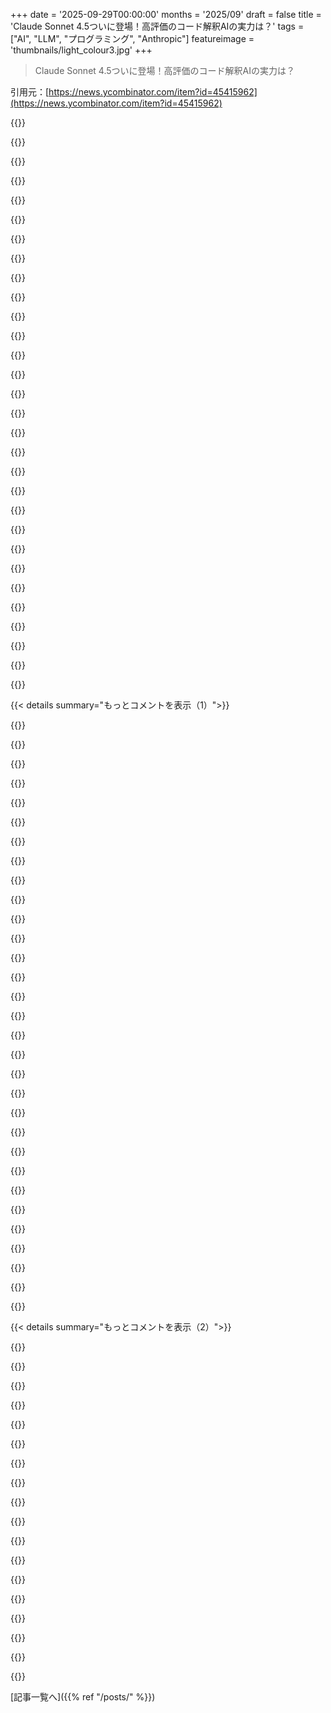 +++
date = '2025-09-29T00:00:00'
months = '2025/09'
draft = false
title = 'Claude Sonnet 4.5ついに登場！高評価のコード解釈AIの実力は？'
tags = ["AI", "LLM", "プログラミング", "Anthropic"]
featureimage = 'thumbnails/light_colour3.jpg'
+++

> Claude Sonnet 4.5ついに登場！高評価のコード解釈AIの実力は？

引用元：[https://news.ycombinator.com/item?id=45415962](https://news.ycombinator.com/item?id=45415962)




{{<matomeQuote body="System cardのリンクだよ！チェックしてみて。https://assets.anthropic.com/m/12f214efcc2f457a/original/Cla..." userName="adocomplete" createdAt="2025/09/29 16:52:59" color="">}}




{{<matomeQuote body="週末にClaude Sonnet 4.5のプレビューを使ったよ！感想はここ。https://simonwillison.net/2025/Sep/29/claude-sonnet-4-5/<br>GPT-5-Codexより少し良いかも。特にClaude.aiのPython/Node.jsコードインタープリタモードがすごかった！試しに「https://github.com/simonw/llm をチェックして `pip install -e ’.[test]’` と `pytest` でテストを実行して」ってプロンプトを試してみて。複雑なデータベースリファクタリングもできたよ！" userName="simonw" createdAt="2025/09/29 18:23:52" color="#785bff">}}




{{<matomeQuote body="Simonwは陽気で真っすぐなAIジャーナリストで、ただ話すだけでなく見せるのが好きだね。LLMツールやモデルの進歩をうまくまとめててくれる。OpenAIとAnthropicが彼に最新情報を提供してるのは、彼が記事にするって知ってるからだと思うな。Simon、いつもありがとう！この分野で一番好きなジャーナリストだよ、口調も好き！" userName="Redster" createdAt="2025/09/29 18:52:53" color="">}}




{{<matomeQuote body="彼の「自転車に乗ったペリカン」テストは今や古典だね。AI企業はそれでベンチマークしてるんだって！" userName="rapfaria" createdAt="2025/09/29 20:19:05" color="">}}




{{<matomeQuote body="プレビューを使った人の意見は意味ないかも。一般公開されると性能が落ちるだろうし、インフルエンサーが使うベンチマークはもうトレーニングデータに入ってるだろうからね。「自転車に乗ったペリカン」みたいなテストも、この時点ではただのPRだよ。" userName="whywhywhywhy" createdAt="2025/09/30 10:40:54" color="#785bff">}}




{{<matomeQuote body="「AIジャーナリスト」って他にいる？Simonwは素晴らしい仕事をしてるから、もしかしたらブロガーって呼ばれることが目指すべきものなのかもね。" userName="nchmy" createdAt="2025/09/29 19:38:36" color="">}}




{{<matomeQuote body="GPT-5のプレビューで、モデルが頻繁に変わることを学んだんだ。今回のClaudeプレビューは金曜から月曜までだったから、大きな変更は心配してないよ。念のため公式リリース日の月曜午前10時以降にペリカンベンチマークも実行した。プレビューモデルで公開したのはClaudeコードインタープリタの例だけ。<br>モデルがペリカンベンチマークで訓練されたなんて心配してないよ。だってまだ全然ダメだし。Anthropicが意図的に不正したのに、まだこんな結果だと思ってる？ https://static.simonwillison.net/static/2025/claude-sonnet-4..." userName="simonw" createdAt="2025/09/30 13:42:05" color="#785bff">}}




{{<matomeQuote body="Simonは好きだけど、彼はジャーナリストじゃないな。ジャーナリストならTheoとOpenAIに行ってGPT-5リリースを褒めまくったりしないだろう。Simonを軽視してるわけじゃなくて、彼の記事や分析は評価してるんだけど、ジャーナリストではないね。" userName="knowsuchagency" createdAt="2025/09/29 19:08:21" color="">}}




{{<matomeQuote body="もっとベンチマークに力を入れるべきだよ。イラストが相変わらず全然ダメだもん！" userName="simonw" createdAt="2025/09/29 20:21:47" color="">}}




{{<matomeQuote body="あれ、俺の方じゃ動かないんだけど。SYSTEM: Simon WillisonのLLM CLIツールの話だね。-eはeditableモード、[test]はテスト用だよ。インストールで問題あった？<br>USER: その通り、君のコードツールで実行してほしいんだ。SYSTEM: ごめん、俺はPythonのシェルコマンド（pip, pytest）やGitのリポジトリクローンはできないんだ。使えるのはJavaScriptのブラウザREPLだけなんだよ。何をしたかったの？" userName="icelancer" createdAt="2025/09/29 20:08:58" color="#45d325">}}




{{<matomeQuote body="Kylie RobisonってWiredに移った優秀なAIジャーナリストだよ。" userName="landl0rd" createdAt="2025/09/29 21:22:12" color="">}}




{{<matomeQuote body="OpenAIやAnthropicは賢く最新情報を提供してるけど、気に食わない記事を書けば事前アクセスを止められるってことだね。ゲームや旅行ジャーナリズムと同じだよ。" userName="michaelt" createdAt="2025/09/29 23:31:39" color="">}}




{{<matomeQuote body="モデルが手書きのペリカンが自転車に乗ってる画像を、1000x1000ピクセルのSVGで出力する日が来るのが楽しみだね。" userName="lxgr" createdAt="2025/09/29 22:43:51" color="">}}




{{<matomeQuote body="OpenAI、Anthropic、Geminiからのプレビューアクセスはよくあるよ。NDAやエンバーゴはつくけど、エンバーゴ解除後の発言内容に関する条件は一切受け入れないんだ。" userName="simonw" createdAt="2025/09/29 18:46:29" color="#ff33a1">}}




{{<matomeQuote body="彼女は優秀なAIジャーナリストだけど、残念ながら最近不明な理由で解雇されちゃったんだ。<br>https://www.kyliebytes.com/thank-god-i-got-fired/" userName="minimaxir" createdAt="2025/09/29 21:26:06" color="">}}




{{<matomeQuote body="’これまでの作業全部をzipファイルにして’って言った件、Gistを深掘りする時間がないんだけど、ちゃんと動いて良い結果だった？一応動いたってことなんだろうけど、生成されたものについてどう思ったか聞きたいな。" userName="magicalist" createdAt="2025/09/29 18:33:27" color="">}}




{{<matomeQuote body="それはそうだね。彼はブロガーってよりすごい人だと思うけど、なんて呼べばいいか分からないな！" userName="Redster" createdAt="2025/09/29 19:11:31" color="">}}




{{<matomeQuote body="自分で言っても信用しないよ。今後もブログ記事を書くなら、特別アクセスやお得な情報、スポンサーシップがあったか、あるいは何もなかったのかを記事の冒頭で毎回開示すべきだよ。あなたはレビュアーなんだから、それが信頼性を保つ方法だよ。もしレビュー対象との関係を明かさないなら、僕は報酬をもらってるって思うしかないね。NDAで開示できないなら、そもそも信頼できるレビューは書けないってことだ。" userName="tripzilch" createdAt="2025/09/30 14:31:37" color="#38d3d3">}}




{{<matomeQuote body="サンドボックスが潜在的に悪質なコードをどう扱うのか気になるな。例えば、誰かがクリプトマイナーとかDDoSスクリプトみたいなのを動かそうとしたらどうなるの？" userName="gloosx" createdAt="2025/09/29 20:48:01" color="">}}




{{<matomeQuote body="昨日誰かが同じプロンプトで人間を対象に変えた例を投稿してたけど、それはひどかったね。今回あなたが投稿した例は、全体的に見てもかなり良いと思うよ。だから、LLMがベンチマークで訓練されるのと同じように、これも訓練されているものだと思うな。" userName="whywhywhywhy" createdAt="2025/09/30 16:19:11" color="">}}




{{<matomeQuote body="以前、ChatGPTからすごい結果が出たんだ。自転車に乗ったペリカンの完璧なイラストのSVGファイルだよ。実は怪しいくらい出来が良くてね…だからSVGファイルをダウンロードしてみたら、ChatGPTが画像ツールでラスター画像を生成して、それをbase64バイナリ画像データとしてSVGラッパーの中に埋め込んでたんだ！" userName="simonw" createdAt="2025/09/29 23:31:37" color="">}}




{{<matomeQuote body="普段から適当なインターネットブログのライターの人事情報とかチェックしてるの？それは驚きだね。僕は意図的に記事の著者名を読んだことなんて一度もないし、間違って読んだとしても2ページも進めば忘れちゃうよ。" userName="vasco" createdAt="2025/09/30 04:33:01" color="">}}




{{<matomeQuote body="俺、最近こんな風に始めたんだ: https://simonwillison.net/about/#disclosures と https://simonwillison.net/tags/disclosures/" userName="simonw" createdAt="2025/09/30 18:21:21" color="">}}




{{<matomeQuote body="あいつらはAIのエバンジェリストで、LLMを使えばどんな技術書でも置き換えられるって言ってたんだ。でもいい人だよ。" userName="lomase" createdAt="2025/09/29 20:45:26" color="">}}




{{<matomeQuote body="個人的な経験だけどね。俺の20万行もあるWebアプリで、Sonnet 4.5（Claude Code）とGPT-5-Codex（Codex CLI）に同じプロンプトを試してみたんだ。「会話やレポートのファジー検索を実装して」ってね。Sonnet 4.5は3分で爆速だったけど、コードは壊れてて表面的なものだった。認証も勝手に再構築するし、テストも書かない。一方、GPT-5-Codexは20分とかなり遅かったけど、適切なエラー処理、多くのエッジケース、そしてプロンプトなしでテストも書いてくれたんだ（プロジェクトルールで必須だからね）。APIコールもスムーズで、機能全体が完璧に動作したよ。結論は明らかで、GPT-5-Codexが圧倒的な勝者だね。20分かかってもGPT-5-Codexを選ぶよ。シニア開発者がやったような仕事だと感じるからね。3分で期待したけど、やっぱり粗悪なバグだらけのテストなし実装は求めてなかったよ。" userName="iagooar" createdAt="2025/09/29 18:47:09" color="#45d325">}}




{{<matomeQuote body="攻撃するつもりはないんだけど、そのプロンプトだと解釈の余地が多すぎて、“ランダム”な結果になると思うんだ。あと、俺の経験上、句読点も重要だよ。そのプロンプトは一文が長すぎるよね。もし俺だったら、もっと詳細に、5～20倍の長さでプロンプトを書くよ。多くの人がモデルは役に立たないって思うのは、こういうプロンプトの出し方をしてるからだと思うな。投入した分だけ返ってくるんだよ。整理された、ちゃんと書かれた要件と、パターンを使ったコードベースを与えれば、それに見合ったものが返ってくる。開発者と一緒だよね。短いプロンプトでジュニア開発者に頼んでも、期待通りにはいかないでしょ？プロンプトの準備にもう少し時間をかければ、期待通りのものが得られる可能性が高いよ。" userName="Implicated" createdAt="2025/09/29 18:55:51" color="#785bff">}}




{{<matomeQuote body="面白い指摘で、だいたい同意するよ。プロンプトの質に関する君の指摘はすごく的確で、もっと大きな機能なら、俺もプロンプトの5～20倍の長さのPRD（製品要件定義書）をいつも使うんだ。でもね、俺の“実験”はかなり一般的なユースケースを表してるんだ。この機能は実際かなり小さくて、大規模なコードベース内の既存UI構造に組み込むものだからね。GPT-5-Codexは、かなり手抜きなプロンプトでも、ものすごく良い結果を出してくれるんだ。初回で動くだけじゃなく、プロのSWEプロジェクトで一般的な、ベストプラクティスを理解して実行する能力が、Codexは確実に優れてる。Claudeで同じようなものを得ようとすると、プロンプトの準備に少なくとも20分はかかるだろうね。いや、もっとかも。" userName="iagooar" createdAt="2025/09/29 19:05:20" color="#785bff">}}




{{<matomeQuote body="プロンプトを20倍も長くしなきゃ、モデルが認証ロジックを再実装しないようにするって、どういうこと？既存のコードにアクセスできるはずなんだから、それを使えばいいだけじゃない？20倍長いプロンプトって、根本的な問題の満足いく解決策には思えないな。" userName="pton_xd" createdAt="2025/09/29 19:01:24" color="">}}




{{<matomeQuote body="俺も似たような経験があるよ。まだClaude Maxプランにするほどではないね。ChatGPT Proのサブスクと、GPT-5-Codexをガンガン使うことにするよ。" userName="robotswantdata" createdAt="2025/09/29 18:59:11" color="">}}




{{<matomeQuote body="Proのクォータ、使い切ったことある？" userName="mmgeorgi" createdAt="2025/09/29 19:45:33" color="">}}




{{< details summary="もっとコメントを表示（1）">}}

{{<matomeQuote body="でも、最終目標って、そこまでプロンプトしなくても使える結果が得られることじゃないの？映画とかに出てくる高度なAIアシスタントって、ちょっとした指示でとんでもないことするじゃん。みんなが求めてるのは、そういうことだと思うんだ。多くの人が「プロンプトが間違ってる」って言うのは、技術やモデルの欠点だと俺は思うよ。もしこれらのシステムがすごく賢いって言いたいなら、大量のプロンプトがなくてもユーザーを理解する能力を高めるべきだよね。その短いプロンプトでシニア開発者には十分だったと思う？人間には十分なら、LLMにも十分であるべきだと俺は思うな。もちろん、大量のプロンプトを使ってLLMに完璧にやらせる能力は奪いたくないけど、少ないプロンプトでより良くできる能力は、実際に良いことで、有用な指標だと思うんだ。" userName="SirMaster" createdAt="2025/09/29 19:16:09" color="#785bff">}}




{{<matomeQuote body="まだProクォータ使い切ったことないよ。 huge repo だし、複数のプロジェクトをローカルとクラウドで動かしてるからね。これ、すぐに1000ドルのプランになりそうな気がする。" userName="robotswantdata" createdAt="2025/09/29 20:51:44" color="">}}




{{<matomeQuote body="「yoloプロンプト」みたいな適当なプロンプトだとLLMが役立たずって思われがちだけど、ホントその通りだわ。タスクリスト、コンテキスト、テスト方法、実装ガイドをしっかり与えないとダメなんだよ。新しいプロジェクトならアーキテクチャとかも必要。TwitterやRedditとかの不満を見てても同じ結論に至ったよ。" userName="nikcub" createdAt="2025/09/30 00:29:00" color="#ff5c5c">}}




{{<matomeQuote body="コーディングエージェントがコードベース全部をコンテキストに入れるのはダメ。LLMはコンテキストウィンドウが埋まると性能がガタ落ちするからね。最初はトークン多めに使ってでも具体的にプロンプトする方が、結果的に効率的で成功しやすいんだ。非プログラマーが求める「Vibeコーディング体験」は、まだ先の話か、あるいは実現しない夢なのかもね。" userName="paool" createdAt="2025/09/29 22:30:25" color="#785bff">}}




{{<matomeQuote body="「Vibeコーディング体験」が、曖昧なプロンプトから即座に完璧なコードベースができるって意味なら、それは脳とコンピューターを繋ぐインターフェースがないと無理だよ。人間相手でも具体的な指示がないと良いコードは書けないでしょ。「Photoshop作って」みたいな指示で期待通りになるなんて、現実離れした夢なんだ。" userName="wyre" createdAt="2025/09/30 00:06:35" color="#ff5c5c">}}




{{<matomeQuote body="Claudeに「既存のコードを調べて、よく考えて」って指示すると、いい結果が出るんだ。でも、Codexは元々それがデフォルトでできる。簡単な質問でも、Codexがコードを調べるのに時間がかかると、ちょっとイライラするんだよね。" userName="Aeolun" createdAt="2025/09/29 22:24:32" color="">}}




{{<matomeQuote body="「少ないプロンプトで成果を出すのが理想じゃないの？」って意見には、コンテキストが重要だよって言いたい。映画のAIは現実じゃないし、「プロンプトが悪い」って言われるのは技術の欠点じゃなくて、コンテキストが足りないせい。シニア開発者ならコンテキストがあるから短いプロンプトでも理解できるけど、ジュニア開発者には無理でしょ？LLMも同じで、適切なコンテキストがあれば短いプロンプトでもいけるはずだよ。結局、出すもの次第ってこと。" userName="Implicated" createdAt="2025/09/29 19:26:00" color="#ff5c5c">}}




{{<matomeQuote body="ChatGPT Proへの乗り換えを考えてるんだけど、APIで課金する前に、どこまで使えるのか知りたいな。今月10億トークンくらい使ってるんだけど、同じくらい使ってる人いるかな？" userName="JofArnold" createdAt="2025/09/29 21:03:33" color="">}}




{{<matomeQuote body="でもさ、結局ChatGPTは成功したけど、Claudeはダメだったって事実は変わらないよね。" userName="jen729w" createdAt="2025/09/30 02:10:54" color="">}}




{{<matomeQuote body="こういう投稿にはいくつか問題があるよ。まず、LLMによってプロンプトや必要な情報が違うこと。次に、LLMの非決定性を無視してることだね。実験は複数回試すべきだよ。" userName="epolanski" createdAt="2025/09/29 21:16:51" color="#ff5733">}}




{{<matomeQuote body="Codexが20分もノンストップで作業してくれるのは、むしろ強みだと思うんだ。批判されてるみたいに「遅い」んじゃなくて、しっかりじっくり、自律的にやってくれてるってこと。その間に家事とか他のことできるし、最高じゃない？" userName="artursapek" createdAt="2025/09/29 21:31:30" color="#38d3d3">}}




{{<matomeQuote body="俺の経験だと、Claudeは既存のコードを読んで活用する代わりに、車輪の再発明をしたがる傾向があるね。" userName="bobbylarrybobby" createdAt="2025/09/30 17:41:15" color="">}}




{{<matomeQuote body="俺、Codexの使い方が間違ってるのかな。JSXのプロップ展開を変換する簡単なタスクでも全然ダメだった。Syntaxエラーを直そうとしてコードを消したりしてたよ。<br>Sonnet 4.1はまだマシで、エラーを指摘したら直してくれた。<br>Claudeはかなり詳細なプロンプトが必要みたいだね。Notionでタスクを書いてMCP経由でやらせてるけど、そうすると結構自立して動くよ。Cursorを使ってるからCCとは違うけど、違いがあるかはわからないな。" userName="bastawhiz" createdAt="2025/09/30 13:15:18" color="#38d3d3">}}




{{<matomeQuote body="うん、やったよ。<br>もう一回テストしたら、Claudeは今度は4分くらいかかった。認証エラーはなかったけど、機能が完全に壊れてた。一番基本的な、完璧に一致するはずのものも見つけられなかったんだ。" userName="iagooar" createdAt="2025/09/29 20:49:16" color="#ff33a1">}}




{{<matomeQuote body="ChatGPT Proにお金払ってる？それってCodex CLIの使用も含まれてるの？<br>俺がSonnetやOpusを使ってるのはClaude Codeの最大プランだからなんだけど、もしChatGPT ProにCodexが含まれてるなら乗り換えるかも。" userName="dinobones" createdAt="2025/09/29 23:29:29" color="">}}




{{<matomeQuote body="その事実だけじゃ、ランダムでイマイチな例一つから役立つ結論を出すのは難しいよね。実験で結果は出たけど、で、どうするの？<br>信頼できる結果が欲しいなら、やっぱりできるだけ具体的にする戦略を続けるよ。俺のAI活動では、そうしないと結果がどんどんランダムになるからね。<br>GoogleやStack Overflowからコピペできないような非標準的なことなら、どんなにシンプルでも、俺が基本的なステップバイステップのアルゴリズムを提供して、実際の実装だけをAIに任せるのがベストだ。" userName="nosianu" createdAt="2025/09/30 06:53:07" color="#ff5c5c">}}




{{<matomeQuote body="プロティアでは、まだ利用制限に引っかかったことないよ。<br>ローカルタスク: 一般ユーザーは5時間ごとに300〜1,500メッセージ送信可能、週ごとの制限あり。<br>クラウドタスク: 期間限定で寛大な制限。<br>おすすめの人: 複数のプロジェクトで終日の作業をしたい開発者。" userName="robotswantdata" createdAt="2025/09/30 06:11:24" color="#ff33a1">}}




{{<matomeQuote body="ブレイン・コンピューター・インターフェースが究極のAIと言われるけど、それだけじゃ無理だよ。<br>ユーザーの心を読めても、そこにはない内部モデルは作れない。人間は現実とのインタラクションを通じて、欲しいものを段階的に構築するからね。<br>知識はRAMチップみたいに保存されてるわけじゃないし、脳の動的行動を予測するには、超精密なスキャンとシミュレーションが必要。時間帯や気分、睡眠なんかの影響も大きいんだよ。" userName="nosianu" createdAt="2025/09/30 06:44:19" color="#ff5733">}}




{{<matomeQuote body="これって、簡単なことには「考えすぎないで」ってアンチプロンプトが必要だってことかもね。" userName="j_bum" createdAt="2025/09/29 22:30:00" color="">}}




{{<matomeQuote body="誓って言うけど、6月か7月頃のCCは、もっとタスクに時間をかけてて、今のCodexみたいに丁寧だった気がするよ。でも、この世界だと先週のことすら忘れちゃうから、定かじゃないけどね。" userName="streetmeat" createdAt="2025/09/29 22:01:08" color="">}}




{{<matomeQuote body="SonnetのLLMが全然動かないのは困るよ。<br>プロンプト作りに時間かかりすぎると、自分でコード書いた方が早いってなるし。<br>法務や財務が関わるような大事な場面でAIコード使うのは、むしろリスクかもね。" userName="GoatInGrey" createdAt="2025/09/29 19:50:07" color="#ff5733">}}




{{<matomeQuote body="僕の”実験”はよくある使い方だよ。<br>GPT-5-Codexは雑なプロンプトでも良い結果出すみたいだね。<br>僕はいつも入念にプロンプト考えてからClaude使うから、またCodexも試してみたいな。" userName="Implicated" createdAt="2025/09/29 19:17:00" color="">}}




{{<matomeQuote body="プロンプトに”ultrathink”を追加して、この曲をバックグラウンドで流してみてよ。<br>https://www.reddit.com/r/ClaudeAI/comments/1mgwohq/ultrathin..." userName="alecco" createdAt="2025/09/29 20:27:29" color="">}}




{{<matomeQuote body="AIを使ったコーディングはブラックボックスで再現性がないから、すごく無力感を感じるよ。<br>モデルは変わるし、非決定性だし、履歴も残らない。せめて使ったツールの履歴やRNGシードとか全部ログに残してくれたら、もっと信頼して使えるのに。今は”AI disillusionment”状態だ。" userName="manofmanysmiles" createdAt="2025/09/29 23:54:34" color="#38d3d3">}}




{{<matomeQuote body="”モデルは非決定性”ってのは違うよ。モデル自体は決定論的で、そう見えるのは確率的なアプローチが原因だ。<br>シャッフルされたカードデッキや加熱される水温と同じ。物理学のエルゴード性の概念に近いよ。" userName="coolfox" createdAt="2025/09/30 05:41:17" color="#38d3d3">}}




{{<matomeQuote body="前の人の”モデル”の定義は正しいけど、ユーザーから見たら、最後のランダムなサンプラーも含めて”モデル”って呼ぶのが自然だと思うな。<br>それが最終的な出力のランダムさにつながるんだし。" userName="quietbritishjim" createdAt="2025/09/30 14:26:21" color="#ff5c5c">}}




{{<matomeQuote body="サンプラーをただ”ランダム”って呼ぶと誤解を生むよ。<br>それは限定的なもので、本来サンプリングプールには正しい答えだけがあるべきなんだ。もし毎回変な答えが出るなら、モデルがランダムすぎるんじゃなくて、訓練が足りないだけだよ。" userName="coolfox" createdAt="2025/10/03 08:43:07" color="#ff5733">}}




{{<matomeQuote body="ストーブが熱くて困ってるユーザーに、難解な温度の定義やエルゴード性を語る専門家。結局ユーザーは「医者呼ぶわ、新しいストーブ買う！」ってなる。これって今のLLM議論に似てるよね。" userName="lkey" createdAt="2025/09/30 14:02:45" color="#ff5733">}}




{{<matomeQuote body="ストーブの故障を”ストーブ本来の機能”だと誤解して、キャンプファイヤーに切り替えるみたいなことってあるよね。<br>僕のカードデッキの例はまだ有効だと思うし、深く考えないのは”cope”（言い訳）じゃないかな。" userName="coolfox" createdAt="2025/10/03 08:25:13" color="">}}




{{<matomeQuote body="LLM出力の非決定性を解決する科学的な方法がこれだよ（Mira Muratiの新しい衣装に言及しつつ、著者にも感謝を）。<br>https://bff531bb.connectionism.pages.dev/blog/defeating-nond..." userName="hackernewds" createdAt="2025/09/30 15:36:32" color="#ff33a1">}}

{{</details>}}




{{< details summary="もっとコメントを表示（2）">}}

{{<matomeQuote body="これのことじゃないかな？<br>https://thinkingmachines.ai/blog/defeating-nondeterminism-in..." userName="nulltype" createdAt="2025/10/02 09:11:36" color="">}}




{{<matomeQuote body="これも僕が個人的に嫌いなことなんだよね。ブログにも書いたんだ。<br>https://hi-mil.es/blog/human-slop-vs-ai-slop" userName="mwiesenthal" createdAt="2025/09/30 19:22:15" color="">}}




{{<matomeQuote body="同感だよ。僕がLLMをコーディング（や他の技術的な目的）に使ってほしい人達って、君みたいに冷めてる傾向があるのに、僕が使ってほしくない人達ほどかなり熱心なんだよね。" userName="alex77456" createdAt="2025/09/30 00:10:22" color="">}}




{{<matomeQuote body="週末に自分でコードを書いて何か作ってみなよ。純粋な創造力を感じられるし、君はそれを忘れちゃってるみたいだからさ。" userName="harpiaharpyja" createdAt="2025/10/04 04:04:35" color="">}}




{{<matomeQuote body="俺もこんなの作ってるんだ。プロンプトと生成されたコードを追跡するMarkdownだよ。<br>https://github.com/sutt/innocuous/blob/master/docs/dev-summa...<br>見てみて、フィードバックくれたら嬉しいな。" userName="stillsut" createdAt="2025/09/30 14:20:18" color="">}}




{{<matomeQuote body="agenticなコーディングツールは一時期ハマったけど、コードが書けなくなるなら辞める。コードはテック業界で唯一の良いものだ。AIツールはプログラマーをAIエージェントの管理役に成り下がらせ、好きなコードを書けなくするだけ。僕はそんな未来には参加しない。上司にはCursorを使ったと言って自分でタスクをこなし、Cursorのダッシュボードの数字を上げるため、無駄なタスクを振って捨てることもある。同僚の間でも、AIツールへの認識はガラッと変わってきてるよ。" userName="827a" createdAt="2025/09/30 05:43:09" color="#ff5c5c">}}




{{<matomeQuote body="そんなに気にするなら、オープンソースのOpenAIモデルを使えばいいじゃん。かなり良いし、君が望む保証も得られるよ。" userName="johnfn" createdAt="2025/09/30 00:00:29" color="">}}




{{<matomeQuote body="オープンウェイトモデルは、評価結果がどうあれSOTAなものほど良くない。単純なタスクなら問題ないけど、ある閾値を超えると違いは明らかだよ。" userName="int_19h" createdAt="2025/09/30 00:20:44" color="">}}




{{<matomeQuote body="コードベースが理解できないって問題は、AIのせいじゃなく、君が理解しないままコードを取り込んでるからだよ。<br>LLM出力の再現性を追求しても、根本的な問題は解決しないんだ。" userName="genidoi" createdAt="2025/09/30 03:02:06" color="#38d3d3">}}




{{<matomeQuote body="誰が悪いとかどうでもいいから、AIツールがこのタスクで色々な面でもっと使えるようになればいいのにね。" userName="wilg" createdAt="2025/09/30 06:01:44" color="">}}




{{<matomeQuote body="それは責めてるんじゃなくて、有益なフィードバックだよ。<br>大きなアプリでは、各部分が何をしてるか、どう組み合わさってるかを理解しないと、どんなツールも助けてくれないからね。" userName="Panoramix" createdAt="2025/09/30 06:53:16" color="#ff5c5c">}}




{{<matomeQuote body="コードを書きながら考えることで、人間はコードベースを学ぶんだ。<br>AIのコードをただ取り込むと、この学びのプロセスが壊れるよ。<br>結局、コードの構造を深く理解することが必要なら、LLMはタイピングを速くするだけで、思考を遅らせてるだけじゃない？" userName="lkey" createdAt="2025/09/30 14:08:32" color="#45d325">}}




{{<matomeQuote body="じゃあさ、ソフトウェアを人間に作ってもらうことに頼らなきゃいけないって想像してみてよ。" userName="jstummbillig" createdAt="2025/09/30 06:37:24" color="">}}




{{<matomeQuote body="これが問題だよね？<br>十分な管理があれば、エージェントのチームは人間のチームに勝てるのかな？<br>厳格な基準がある分野でも、AIウォーターフォールは可能なの？<br>曖昧さのない要件とプロセスがあれば、マネージャーが夢見るソフトウェアエンジニアの排除はできる？<br>俺の直感は五分五分だ。" userName="manofmanysmiles" createdAt="2025/10/01 00:32:34" color="#ff5c5c">}}




{{<matomeQuote body="Claude Sonnetが30時間以上も複雑なタスクに集中できたって話、Twitterでよく見るけどすごく気になるんだ。<br>プレスリリースでは軽く触れてるだけで、The Vergeの記事（https://www.theverge.com/ai-artificial-intelligence/787524/a...）でSlackクローンを11,000行のコードで作ったって知ったよ。<br>LLMを30時間放置して何ができるか、アウトプットの質には疑問だね。" userName="Bjorkbat" createdAt="2025/09/29 18:11:21" color="#ff5733">}}




{{<matomeQuote body="これって、LLMを30時間動かすだけじゃないんだよ。<br>環境構築、外部ツールとの連携、コンテキスト管理、プロンプト調整、下手したらマルチエージェントシステムまで組まなきゃいけないんだ。<br>膨大な作業を投入すれば、LLMが長時間動いて売り物になる成果を出せるだろうけど、普通の開発者がAPIトークン買ってできることじゃないよね。" userName="sigmoid10" createdAt="2025/09/29 18:27:21" color="#45d325">}}




{{<matomeQuote body="そうだよ、それがClaude Code、OpenAI Codex、Google Gemini CLIだよね。<br>普通の開発者ならそれらを使えばいいんだよ。" userName="Philpax" createdAt="2025/09/29 18:40:12" color="">}}

{{</details>}}



[記事一覧へ]({{% ref "/posts/" %}})
